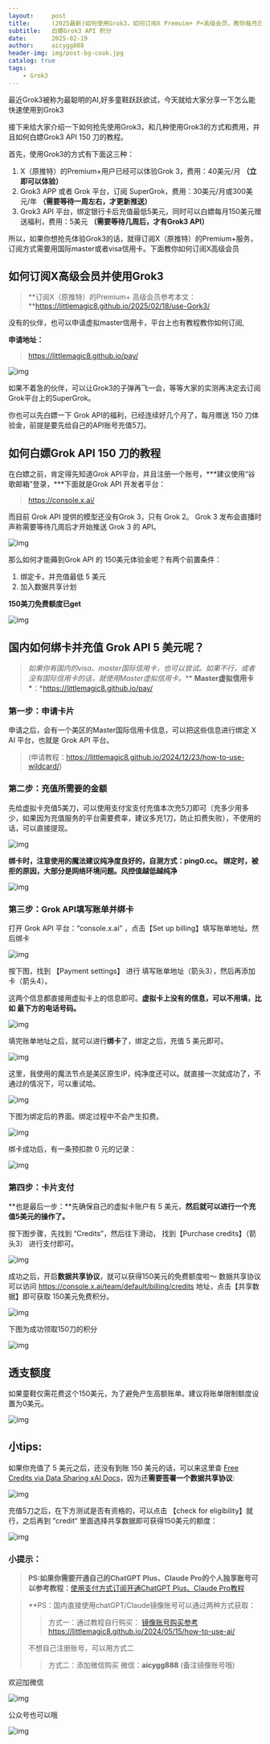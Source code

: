 ```yaml
---
layout:     post
title:      (2025最新)如何使用Grok3，如何订阅X Premuim+ P+高级会员，教你每月白嫖 150 美元的免费Grok3 API 积分
subtitle:   白嫖Grok3 API 积分
date:       2025-02-19
author:     aicygg888
header-img: img/post-bg-cook.jpg
catalog: true
tags:
    - Grok3
---
```


最近Grok3被称为最聪明的AI,好多童鞋跃跃欲试，今天就给大家分享一下怎么能快速使用到Grok3

接下来给大家介绍一下如何抢先使用Grok3，和几种使用Grok3的方式和费用，并且如何白嫖Grok3 API 150 刀的教程。

首先，使用Grok3的方式有下面这三种：

1. X（原推特）的Premium+用户已经可以体验Grok 3，费用：40美元/月 **（立即可以体验）**
2. Grok3 APP 或者 Grok 平台，订阅 SuperGrok，费用：30美元/月或300美元/年 **（需要等待一周左右，才更新推送）**
3. Grok3 API 平台，绑定银行卡后充值最低5美元，同时可以白嫖每月150美元赠送福利，费用：5美元 **（需要等待几周后，才有Grok3 API）**

所以，如果你想抢先体验Grok3的话，就得订阅X（原推特）的Premium+服务，订阅方式需要用国际master或者visa信用卡。下面教你如何订阅X高级会员

## **如何订阅X高级会员并使用Grok3**

> **订阅X（原推特）的Premium+ 高级会员参考本文：**https://littlemagic8.github.io/2025/02/18/use-Gork3/

没有的伙伴，也可以申请虚拟master信用卡，平台上也有教程教你如何订阅, 

**申请地址：**

> https://littlemagic8.github.io/pay/

![img](https://picx.zhimg.com/80/v2-3c022d69fc6385136b4fa8400e97ebd8_720w.png)

如果不着急的伙伴，可以让Grok3的子弹再飞一会，等等大家的实测再决定去订阅Grok平台上的SuperGrok。

你也可以先白嫖一下 Grok API的福利，已经连续好几个月了，每月赠送 150 刀体验金，前提是要先给自己的API账号充值5刀。

## **如何白嫖Grok API 150 刀的教程**

在白嫖之前，肯定得先知道Grok API平台，并且注册一个账号，***建议使用“谷歌邮箱”登录，\***下面就是Grok API 开发者平台：

> https://console.x.ai/

而目前 Grok API 提供的模型还没有Grok 3，只有 Grok 2。 Grok 3 发布会直播时声称需要等待几周后才开始推送 Grok 3 的 API。

![img](https://picx.zhimg.com/80/v2-ef2265faf0a4fd3eba4d3d3995ffa009_720w.png)

那么如何才能薅到Grok API 的 150美元体验金呢？有两个前置条件：

1. 绑定卡，并充值最低 5 美元
2. 加入数据共享计划

**150美刀免费额度已get**

![img](https://pica.zhimg.com/80/v2-80e0b63ea59b84de87a710944bb51ce6_720w.jpg)

## **国内如何绑卡并充值 Grok API 5 美元呢？**

> *如果你有国内的visa、master国际信用卡，也可以尝试。如果不行，或者没有国际信用卡的话，就使用Master虚拟信用卡。*** **Master虚拟信用卡\***：*https://littlemagic8.github.io/pay/

### **第一步：申请卡片**

申请之后，会有一个美区的Master国际信用卡信息，可以把这些信息进行绑定 X AI 平台，也就是 Grok API 平台。

> (申请教程：https://littlemagic8.github.io/2024/12/23/how-to-use-wildcard/)

### **第二步：充值所需要的金额**

先给虚拟卡充值5美刀，可以使用支付宝支付充值本次充5刀即可（充多少用多少，如果因为充值服务的平台需要费率，建议多充1刀，防止扣费失败），不使用的话，可以直接提现。

![img](https://pica.zhimg.com/80/v2-26f7a08f0acfa863eb699614ed8d8bdf_720w.png)

**绑卡时，注意使用的魔法建议纯净度良好的，自测方式：ping0.cc。 绑定时，被拒的原因，大部分是网络环境问题。风控值越低越纯净**

![img](https://pic1.zhimg.com/80/v2-f7cd30e831eb8ec75c116c9c31384ebd_720w.png)

### **第三步：Grok API填写账单并绑卡**

打开 Grok API 平台：“console.x.ai” ，点击【Set up billing】填写账单地址。然后绑卡

![img](https://pic1.zhimg.com/80/v2-3f50b672c87655fa9acaee4960f613b7_720w.png)

按下图，找到 【Payment settings】 进行 填写账单地址（箭头3），然后再添加卡（箭头4）。

这两个信息都直接用虚拟卡上的信息即可。**虚拟卡上没有的信息，可以不用填，比如 最下方的电话号码。**

![img](https://pica.zhimg.com/80/v2-e2bbeee5bd8c655d889cbe7c0a269b69_720w.png)

填完账单地址之后，就可以进行**绑卡**了，绑定之后，充值 5 美元即可。

![img](https://picx.zhimg.com/80/v2-0cfba6690ba3cf3136f6891b16b9c684_720w.png)



这里，我使用的魔法节点是美区原生IP，纯净度还可以。就直接一次就成功了，不通过的情况下，可以重试哈。

![img](https://picx.zhimg.com/80/v2-6d09dab4b5187aac3100161c10bcfbac_720w.png)



下图为绑定后的界面。绑定过程中不会产生扣费。

![img](https://picx.zhimg.com/80/v2-b09d24dffa047e1d86d8c3ec1f8aad2a_720w.png)



绑卡成功后，有一条预扣款 0 元的记录：

![img](https://picx.zhimg.com/80/v2-010ef0cb14c622803d747b2a2a7b72a6_720w.png)

### **第四步：卡片支付**

**也是最后一步：**先确保自己的虚拟卡账户有 5 美元，**然后就可以进行一个充值5美元的操作了。**

按下图步骤，先找到 “Credits”，然后往下滑动， 找到【Purchase credits】（箭头3） 进行支付即可。

![img](https://pic1.zhimg.com/80/v2-9a08d795fbae4cd438c0a0d69614db16_720w.png)

成功之后，开启**数据共享协议**，就可以获得150美元的免费额度啦～ 数据共享协议可以访问 https://console.x.ai/team/default/billing/credits 地址，点击【共享数据】即可获取 150美元免费积分。

![img](https://picx.zhimg.com/80/v2-1e4d0e4c316e756f01c1041bdf6950c2_720w.jpg)

下图为成功领取150刀的积分

![img](https://pica.zhimg.com/80/v2-80e0b63ea59b84de87a710944bb51ce6_720w.jpg)



## **透支额度**

如果童鞋仅需花费这个150美元，为了避免产生高额账单。建议将账单限制额度设置为0美元。

![img](https://pic1.zhimg.com/80/v2-0b7223f5f6d5a2356edeb8bbe71e6516_720w.jpg)

## **小tips:**

如果你充值了 5 美元之后，还没有到账 150 美元的话，可以来这里查 [Free Credits via Data Sharing xAI Docs](https://docs.x.ai/docs/data-sharing#how-it-works)，因为还**需要签署一个数据共享协议**:

![img](https://pic1.zhimg.com/80/v2-eb0710e2562f692b704d27d7a12ea42f_720w.png)



充值5刀之后，在下方测试是否有资格的，可以点击 【check for eligibility】就行，之后再到 ”credit“ 里面选择共享数据即可获得150美元的额度：

![img](https://pic1.zhimg.com/80/v2-9f584d64a7c8307a1464d229b72122b2_720w.webp)

### **小提示：**

>  **PS:如果你需要开通自己的ChatGPT Plus、Claude Pro的个人独享账号可以参考教程：**[使用支付方式订阅开通ChatGPT Plus、Claude Pro教程](https://littlemagic8.github.io/2024/12/09/ChatGPT-and-Cluade/)

> **PS：国内直接使用chatGPT/Claude镜像账号可以通过两种方式获取：
>
> > 方式一：通过教程自行购买：
> > [镜像账号购买参考](https://littlemagic8.github.io/2024/05/15/how-to-use-ai/) https://littlemagic8.github.io/2024/05/15/how-to-use-ai/
>
> 不想自己注册账号，可以用方式二
>
> > 方式二：添加微信购买
> > 微信：**aicygg888** (备注镜像账号哦)

欢迎加微信

![img](https://picx.zhimg.com/80/v2-b1c8f90bffc8b2f4f32ab07a08a4ede6_720w.png)

公众号也可以哦

![img](https://pic1.zhimg.com/80/v2-4e622b64238b20948a02e0c988ca5704_720w.png)